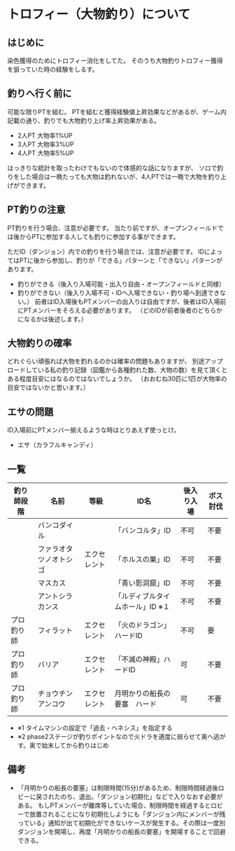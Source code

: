 # トロフィー（大物釣り）について

## はじめに
染色獲得のためにトロフィー消化をしてた。
そのうち大物釣りトロフィー獲得を狙っていた時の経験をしるす。


## 釣りへ行く前に
可能な限りPTを組む。
PTを組むと獲得経験値上昇効果などがあるが、ゲーム内記載の通り、釣りでも大物釣り上げ率上昇効果がある。

- 2人PT 大物率1%UP
- 3人PT 大物率3%UP
- 4人PT 大物率5%UP

はっきりな統計を取ったわけでもないので体感的な話になりますが、
ソロで釣りをした場合は一晩たっても大物は釣れないが、4人PTでは一晩で大物を釣り上げができます。

## PT釣りの注意
PT釣りを行う場合、注意が必要です。
当たり前ですが、オープンフィールドでは後からPTに参加する人しても釣りに参加する事ができます。

ただID（ダンジョン）内での釣りを行う場合では、注意が必要です。
IDによってはPTに後から参加し、釣りが「できる」パターンと「できない」パターンがあります。
 - 釣りができる（後入り入場可能・出入り自由・オープンフィールドと同様）
 - 釣りができない（後入り入場不可・IDへ入場できない・釣り場へ到達できない。）
前者はID入場後もPTメンバーの出入りは自由ですが、後者はID入場前にPTメンバーをそろえる必要があります。
（どのIDが前者後者のどちらかになるかは後述します。）

## 大物釣りの確率
どれぐらい頑張れば大物を釣れるのかは確率の問題もありますが、
別途アップロードしている私の釣り記録（図鑑から各種釣れた数、大物の数）を見て頂くとある程度目安にはなるのではないでしょうか。
（おおむね30匹に1匹が大物率の目安ではないかと思います。）

## エサの問題
ID入場前にPTメンバー揃えるような時はとりあえず使っとけ。
 - エサ（カラフルキャンディ）

## 一覧

|釣り師段階|名前|等級|ID名|後入り入場|ボス討伐
|---|---|---|---|---|---|
||バンコダイル||「バンコルタ」ID|不可|不要
||ファラオタツノオトシゴ|エクセレント|「ホルスの巣」ID|不可|不要
||マスカス||「青い影洞窟」ID|不可|不要
||アントシラカンス||「ルディブルタイムホール」ID ※１|不可|不要
|プロ釣り師|フィラット|エクセレント|「火のドラゴン」ハードID|不可|要
|プロ釣り師|バリア|エクセレント|「不滅の神殿」ハードID|可|不要
|プロ釣り師|チョウチンアンコウ|エクセレント|月明かりの船長の要塞　ハード|可|不要

- ※1 タイムマシンの設定で「過去・ヘネシス」を指定する
- ※2 phase2ステージが釣りポイントなので火ドラを適度に弱らせて奥へ逃がす。奥で始末してから釣りはじめ

## 備考
- 「月明かりの船長の要塞」は制限時間(15分)があるため、制限時間経過後ロビーに戻されたのち、退出。「ダンジョン初期化」などで入りなおす必要がある。
  もしPTメンバーが離席等していた場合、制限時間を経過するとロビーで放置されることになり初期化しようにも「ダンジョン内にメンバーが残っている」通知が出て初期化ができないケースが発生する。その際は一度別ダンジョンを開場し、再度「月明かりの船長の要塞」を開場することで回避できる。
